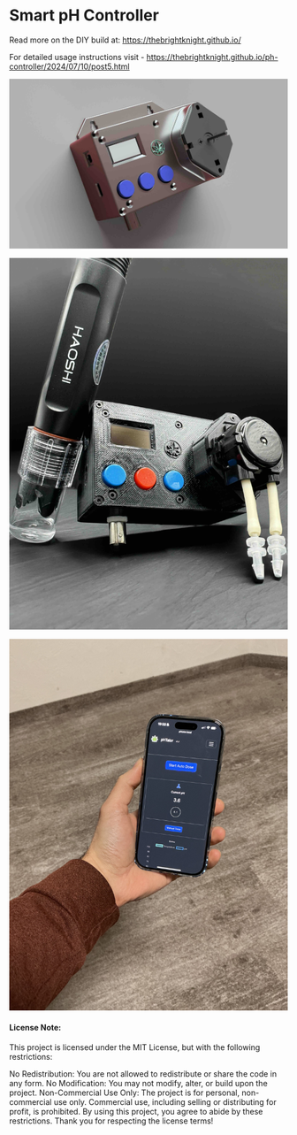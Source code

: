 # Smart pH Controller

Read more on the DIY build at: https://thebrightknight.github.io/

For detailed usage instructions visit - https://thebrightknight.github.io/ph-controller/2024/07/10/post5.html

![](smartPHcontroller.jpg)

![](smartPHcontroller2.jpg)

![](smartPHcontroller3.jpeg)


#### License Note:

This project is licensed under the MIT License, but with the following restrictions:

No Redistribution: You are not allowed to redistribute or share the code in any form.
No Modification: You may not modify, alter, or build upon the project.
Non-Commercial Use Only: The project is for personal, non-commercial use only. Commercial use, including selling or distributing for profit, is prohibited.
By using this project, you agree to abide by these restrictions. Thank you for respecting the license terms!
